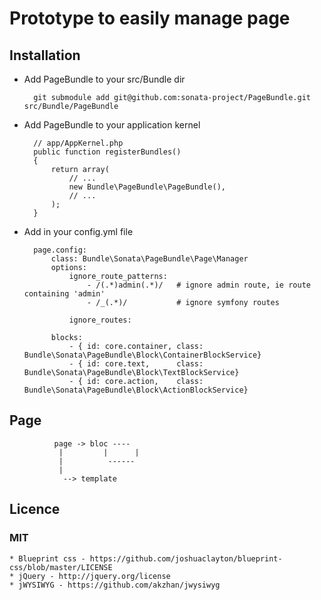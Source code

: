 # Prototype to easily manage page

## Installation

* Add PageBundle to your src/Bundle dir

        git submodule add git@github.com:sonata-project/PageBundle.git src/Bundle/PageBundle

* Add PageBundle to your application kernel

        // app/AppKernel.php
        public function registerBundles()
        {
            return array(
                // ...
                new Bundle\PageBundle\PageBundle(),
                // ...
            );
        }


* Add in your config.yml file

        page.config:
            class: Bundle\Sonata\PageBundle\Page\Manager
            options:
                ignore_route_patterns:
                    - /(.*)admin(.*)/   # ignore admin route, ie route containing 'admin'
                    - /_(.*)/           # ignore symfony routes

                ignore_routes:

            blocks:
                - { id: core.container, class: Bundle\Sonata\PageBundle\Block\ContainerBlockService}
                - { id: core.text,      class: Bundle\Sonata\PageBundle\Block\TextBlockService}
                - { id: core.action,    class: Bundle\Sonata\PageBundle\Block\ActionBlockService}


## Page


              page -> bloc ----
               |         |      |
               |          ------
               |
                --> template




## Licence

### MIT

    * Blueprint css - https://github.com/joshuaclayton/blueprint-css/blob/master/LICENSE
    * jQuery - http://jquery.org/license
    * jWYSIWYG - https://github.com/akzhan/jwysiwyg
